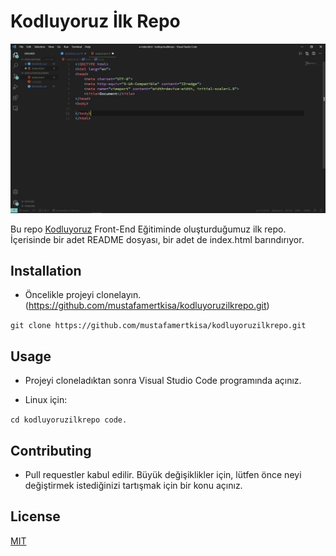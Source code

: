 # Kodluyoruz İlk Repo

![ornek resim](1.JPG)

Bu repo [Kodluyoruz](https://www.kodluyoruz.org/) Front-End Eğitiminde oluşturduğumuz ilk repo. İçerisinde bir adet README dosyası, bir adet de index.html barındırıyor.

## Installation

* Öncelikle projeyi clonelayın. (https://github.com/mustafamertkisa/kodluyoruzilkrepo.git)

```git clone https://github.com/mustafamertkisa/kodluyoruzilkrepo.git ```

## Usage

* Projeyi cloneladıktan sonra Visual Studio Code programında açınız.

* Linux için:

`cd kodluyoruzilkrepo
code. `

## Contributing

* Pull requestler kabul edilir. Büyük değişiklikler için, lütfen önce neyi değiştirmek istediğinizi tartışmak için bir konu açınız.

## License

[MIT](https://github.com/mustafamertkisa/kodluyoruzilkrepo/blob/main/LICENSE)